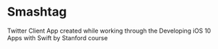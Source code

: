 # Smashtag
Twitter Client App created while working through the Developing iOS 10 Apps with Swift by Stanford course
